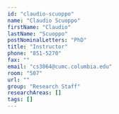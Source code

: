 ```yaml
---
id: "claudio-scuoppo"
name: "Claudio Scuoppo"
firstName: "Claudio"
lastName: "Scuoppo"
postNominalLetters: "PhD"
title: "Instructor"
phone: "851-5270"
fax: ""
email: "cs3064@cumc.columbia.edu"
room: "507"
url: ""
group: "Research Staff"
researchAreas: []
tags: []
---
```

